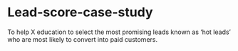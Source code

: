 # Lead-score-case-study
To help X education to select the most promising leads known as ‘hot leads’ who are most likely to convert into paid customers.
